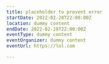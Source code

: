 ```yaml
---
title: placeholder to prevent error
startDate: 2022-02-28T22:00:00Z
location: dummy content
endDate: 2022-02-28T22:00:00Z
eventType: dummy content
eventOrganizer: dummy content
eventUrl: https://lol.com

---
```

